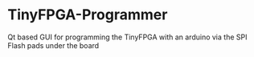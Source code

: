 # TinyFPGA-Programmer
Qt based GUI for programming the TinyFPGA with an arduino via the SPI Flash pads under the board
